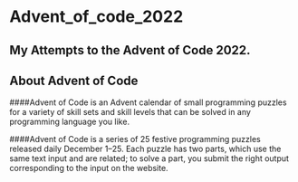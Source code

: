 # Advent_of_code_2022
## My Attempts to the Advent of Code 2022.

## About Advent of Code

####Advent of Code is an Advent calendar of small programming puzzles for a variety of skill sets and skill levels that can be solved in any programming language you like.

####Advent of Code is a series of 25 festive programming puzzles released daily December 1–25. Each puzzle has two parts, which use the same text input and are related; to solve a part, you submit the right output corresponding to the input on the website.


